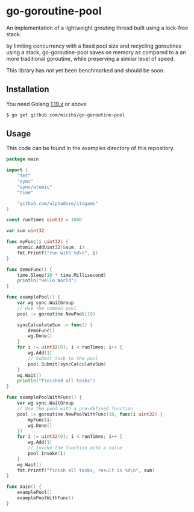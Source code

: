 # go-goroutine-pool
An implementation of a lightweight grouting thread built using a lock-free stack.

by limiting concurrency with a fixed pool size and recycling goroutines using a stack, go-goroutine-pool saves on memory as compared to a an more traditional goroutine, while preserving a similar level of speed.

This library has not yet been benchmarked and should be soon.

## Installation

You need Golang [1.19.x](https://go.dev/dl/) or above

```bash
$ go get github.com/micihs/go-goroutine-pool
```


## Usage

This code can be found in the examples directory of this repository.

```go
package main

import (
	"fmt"
	"sync"
	"sync/atomic"
	"time"

	"github.com/alphadose/itogami"
)

const runTimes uint32 = 1000

var sum uint32

func myFunc(i uint32) {
	atomic.AddUint32(&sum, i)
	fmt.Printf("run with %d\n", i)
}

func demoFunc() {
	time.Sleep(10 * time.Millisecond)
	println("Hello World")
}

func examplePool() {
	var wg sync.WaitGroup
	// Use the common pool
	pool := goroutine.NewPool(10)

	syncCalculateSum := func() {
		demoFunc()
		wg.Done()
	}
	for i := uint32(0); i < runTimes; i++ {
		wg.Add(1)
		// Submit task to the pool
		pool.Submit(syncCalculateSum)
	}
	wg.Wait()
	println("finished all tasks")
}

func examplePoolWithFunc() {
	var wg sync.WaitGroup
	// Use the pool with a pre-defined function
	pool := goroutine.NewPoolWithFunc(10, func(i uint32) {
		myFunc(i)
		wg.Done()
	})
	for i := uint32(0); i < runTimes; i++ {
		wg.Add(1)
		// Invoke the function with a value
		pool.Invoke(i)
	}
	wg.Wait()
	fmt.Printf("finish all tasks, result is %d\n", sum)
}

func main() {
	examplePool()
	examplePoolWithFunc()
}
```
